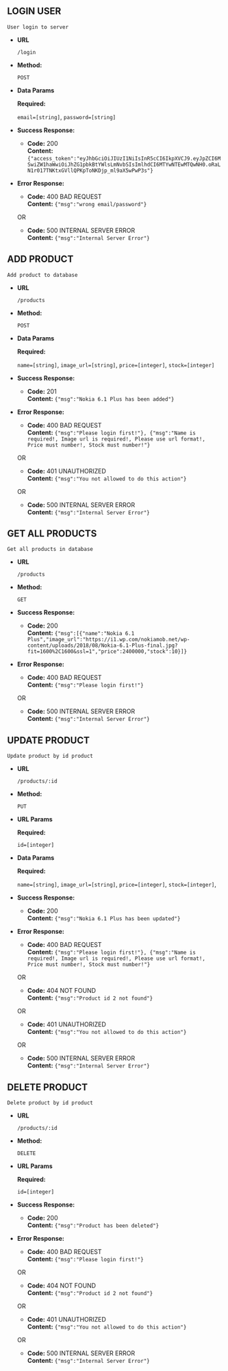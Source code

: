 **LOGIN USER**
----
  `User login to server`

* **URL**

  `/login`

* **Method:**

  `POST`

* **Data Params**

  **Required:**

  `email=[string]`,
  `password=[string]`

* **Success Response:**

  * **Code:** 200 <br />
    **Content:** `{"access_token":"eyJhbGciOiJIUzI1NiIsInR5cCI6IkpXVCJ9.eyJpZCI6MSwiZW1haWwiOiJhZG1pbkBtYWlsLmNvbSIsImlhdCI6MTYwNTEwMTQwNH0.oRaLN1r017TNKtxGVllQPKpToNKDjp_ml9aX5wPwP3s"}`
 
* **Error Response:**

  * **Code:** 400 BAD REQUEST <br />
    **Content:** `{"msg":"wrong email/password"}`

  OR

  * **Code:** 500 INTERNAL SERVER ERROR <br />
    **Content:** `{"msg":"Internal Server Error"}`



**ADD PRODUCT**
----
  `Add product to database`

* **URL**

  `/products`

* **Method:**

  `POST`

* **Data Params**

  **Required:**

  `name=[string]`,
  `image_url=[string]`,
  `price=[integer]`,
  `stock=[integer]`


* **Success Response:**

  * **Code:** 201 <br />
    **Content:** `{"msg":"Nokia 6.1 Plus has been added"}`
 
* **Error Response:**

  * **Code:** 400 BAD REQUEST <br />
    **Content:** `{"msg":"Please login first!"}, {"msg":"Name is required!, Image url is required!, Please use url format!, Price must number!, Stock must number!"}`

  OR

    * **Code:** 401 UNAUTHORIZED <br />
    **Content:** `{"msg":"You not allowed to do this action"}`

  OR

  * **Code:** 500 INTERNAL SERVER ERROR <br />
    **Content:** `{"msg":"Internal Server Error"}`


**GET ALL PRODUCTS**
----
  `Get all products in database`

* **URL**

  `/products`

* **Method:**

  `GET`

* **Success Response:**

  * **Code:** 200 <br />
    **Content:** `{"msg":[{"name":"Nokia 6.1 Plus","image_url":"https://i1.wp.com/nokiamob.net/wp-content/uploads/2018/08/Nokia-6.1-Plus-final.jpg?fit=1600%2C1600&ssl=1","price":2400000,"stock":10}]}`
 
* **Error Response:**

  * **Code:** 400 BAD REQUEST <br />
    **Content:** `{"msg":"Please login first!"}`

  OR

  * **Code:** 500 INTERNAL SERVER ERROR <br />
    **Content:** `{"msg":"Internal Server Error"}`


**UPDATE PRODUCT**
----
  `Update product by id product`

* **URL**

  `/products/:id`

* **Method:**

  `PUT`

* **URL Params**
  
  **Required:**

  `id=[integer]`


* **Data Params**

  **Required:**

  `name=[string]`,
  `image_url=[string]`,
  `price=[integer]`,
  `stock=[integer]`,


* **Success Response:**

  * **Code:** 200 <br />
    **Content:** `{"msg":"Nokia 6.1 Plus has been updated"}`
 
* **Error Response:**

  * **Code:** 400 BAD REQUEST <br />
    **Content:** `{"msg":"Please login first!"}, {"msg":"Name is required!, Image url is required!, Please use url format!, Price must number!, Stock must number!"}`

  OR

  * **Code:** 404 NOT FOUND <br />
    **Content:** `{"msg":"Product id 2 not found"}`

  OR

    * **Code:** 401 UNAUTHORIZED <br />
    **Content:** `{"msg":"You not allowed to do this action"}`

  OR

  * **Code:** 500 INTERNAL SERVER ERROR <br />
    **Content:** `{"msg":"Internal Server Error"}`


**DELETE PRODUCT**
----
  `Delete product by id product`

* **URL**

  `/products/:id`

* **Method:**

  `DELETE`

* **URL Params**
  
  **Required:**

  `id=[integer]`

* **Success Response:**

  * **Code:** 200 <br />
    **Content:** `{"msg":"Product has been deleted"}`
 
* **Error Response:**

  * **Code:** 400 BAD REQUEST <br />
    **Content:** `{"msg":"Please login first!"}`

  OR

  * **Code:** 404 NOT FOUND <br />
    **Content:** `{"msg":"Product id 2 not found"}`

  OR

    * **Code:** 401 UNAUTHORIZED <br />
    **Content:** `{"msg":"You not allowed to do this action"}`

  OR

  * **Code:** 500 INTERNAL SERVER ERROR <br />
    **Content:** `{"msg":"Internal Server Error"}`